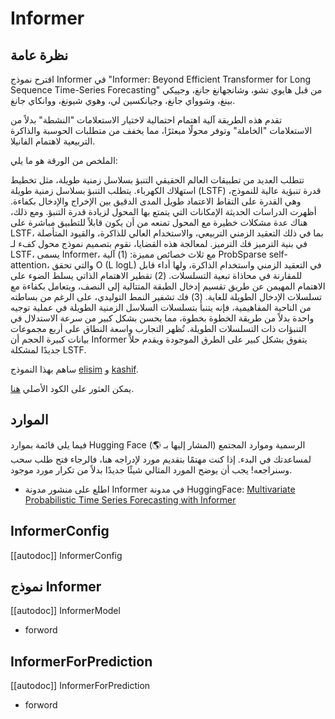 # Informer

## نظرة عامة

اقترح نموذج Informer في "Informer: Beyond Efficient Transformer for Long Sequence Time-Series Forecasting" من قبل هايوي تشو، وشانجهانغ جانغ، وجييكي بينغ، وشوواي جانغ، وجيانكسين لي، وهوي شيونغ، ووانكاي جانغ.

تقدم هذه الطريقة آلية اهتمام احتمالية لاختيار الاستعلامات "النشطة" بدلاً من الاستعلامات "الخاملة" وتوفر محولًا مبعثرًا، مما يخفف من متطلبات الحوسبة والذاكرة التربيعية لاهتمام الفانيلا.

الملخص من الورقة هو ما يلي:

تتطلب العديد من تطبيقات العالم الحقيقي التنبؤ بسلاسل زمنية طويلة، مثل تخطيط استهلاك الكهرباء. يتطلب التنبؤ بسلاسل زمنية طويلة (LSTF) قدرة تنبؤية عالية للنموذج، وهي القدرة على التقاط الاعتماد طويل المدى الدقيق بين الإخراج والإدخال بكفاءة. أظهرت الدراسات الحديثة الإمكانات التي يتمتع بها المحول لزيادة قدرة التنبؤ. ومع ذلك، هناك عدة مشكلات خطيرة مع المحول تمنعه من أن يكون قابلاً للتطبيق مباشرة على LSTF، بما في ذلك التعقيد الزمني التربيعي، والاستخدام العالي للذاكرة، والقيود المتأصلة في بنية الترميز فك الترميز. لمعالجة هذه القضايا، نقوم بتصميم نموذج محول كفء لـ LSTF، يسمى Informer، مع ثلاث خصائص مميزة: (1) آلية ProbSparse self-attention، والتي تحقق O (L logL) في التعقيد الزمني واستخدام الذاكرة، ولها أداء قابل للمقارنة في محاذاة تبعية التسلسلات. (2) تقطير الاهتمام الذاتي يسلط الضوء على الاهتمام المهيمن عن طريق تقسيم إدخال الطبقة المتتالية إلى النصف، ويتعامل بكفاءة مع تسلسلات الإدخال الطويلة للغاية. (3) فك تشفير النمط التوليدي، على الرغم من بساطته من الناحية المفاهيمية، فإنه يتنبأ بتسلسلات السلاسل الزمنية الطويلة في عملية توجيه واحدة بدلاً من طريقة الخطوة بخطوة، مما يحسن بشكل كبير من سرعة الاستدلال في التنبؤات ذات التسلسلات الطويلة. تُظهر التجارب واسعة النطاق على أربع مجموعات بيانات كبيرة الحجم أن Informer يتفوق بشكل كبير على الطرق الموجودة ويقدم حلاً جديدًا لمشكلة LSTF.

ساهم بهذا النموذج [elisim](https://huggingface.co/elisim) و [kashif](https://huggingface.co/kashif).

يمكن العثور على الكود الأصلي [هنا](https://github.com/zhouhaoyi/Informer2020).

## الموارد

فيما يلي قائمة بموارد Hugging Face الرسمية وموارد المجتمع (المشار إليها بـ 🌎) لمساعدتك في البدء. إذا كنت مهتمًا بتقديم مورد لإدراجه هنا، فالرجاء فتح طلب سحب وسنراجعه! يجب أن يوضح المورد المثالي شيئًا جديدًا بدلاً من تكرار مورد موجود.

- اطلع على منشور مدونة Informer في مدونة HuggingFace: [Multivariate Probabilistic Time Series Forecasting with Informer](https://huggingface.co/blog/informer)

## InformerConfig

[[autodoc]] InformerConfig

## نموذج Informer

[[autodoc]] InformerModel

- forword

## InformerForPrediction

[[autodoc]] InformerForPrediction

- forword